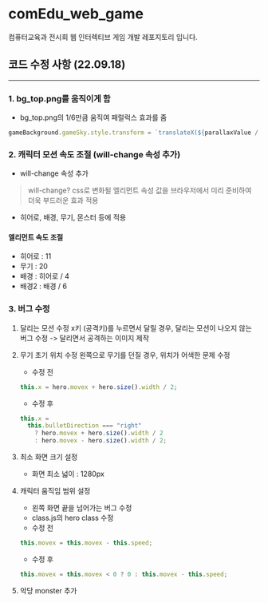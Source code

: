 # comEdu_web_game

컴퓨터교육과 전시회 웹 인터렉티브 게임 개발 레포지토리 입니다.

## 코드 수정 사항 (22.09.18)

---

### 1. bg_top.png를 움직이게 함

- bg_top.png의 1/6만큼 움직여 패럴럭스 효과를 줌

```js
gameBackground.gameSky.style.transform = `translateX(${parallaxValue / 6}px)`;
```

### 2. 캐릭터 모션 속도 조절 (will-change 속성 추가)

- will-change 속성 추가

> will-change?
> css로 변화될 엘리먼트 속성 값을 브라우저에서 미리 준비하여 더욱 부드러운 효과 적용

- 히어로, 배경, 무기, 몬스터 등에 적용

#### 엘리먼트 속도 조절

- 히어로 : 11
- 무기 : 20
- 배경 : 히어로 / 4
- 배경2 : 배경 / 6

### 3. 버그 수정

1. 달리는 모션 수정
   x키 (공격키)를 누르면서 달릴 경우, 달리는 모션이 나오지 않는 버그 수정
   -> 달리면서 공격하는 이미지 제작

2. 무기 초기 위치 수정
   왼쪽으로 무기를 던질 경우, 위치가 어색한 문제 수정

   - 수정 전

   ```js
   this.x = hero.movex + hero.size().width / 2;
   ```

   - 수정 후

   ```js
   this.x =
     this.bulletDirection === "right"
       ? hero.movex + hero.size().width / 2
       : hero.movex - hero.size().width / 2;
   ```

3. 최소 화면 크기 설정

   - 화면 최소 넓이 : 1280px

4. 캐릭터 움직임 범위 설정

   - 왼쪽 화면 끝을 넘어가는 버그 수정
   - class.js의 hero class 수정
   - 수정 전

   ```js
   this.movex = this.movex - this.speed;
   ```

   - 수정 후

   ```js
   this.movex = this.movex < 0 ? 0 : this.movex - this.speed;
   ```

5. 악당 monster 추가
